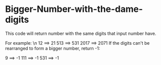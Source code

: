 # Bigger-Number-with-the-dame-digits
This code will return number with the same digits that input number have.

For example:
\n
  12 ==> 21 
 513 ==> 531
2017 ==> 2071
If the digits can't be rearranged to form a bigger number, return -1:

  9 ==> -1
111 ==> -1
531 ==> -1
